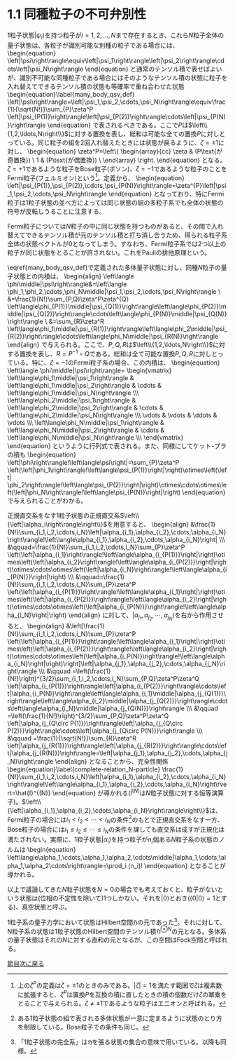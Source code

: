 # 1.1 同種粒子の不可弁別性
1粒子状態$\left|\psi_i\right\rangle$を持つ粒子が$i=1,2,\ldots,N$まで存在するとき、これら$N$粒子全体の量子状態は、各粒子が識別可能な別種の粒子である場合には、
    \begin{equation}
        \left|\psi\right\rangle\equiv\left|\psi_1\right\rangle\left|\psi_2\right\rangle\cdots\left|\psi_N\right\rangle
    \end{equation}
と通常のテンソル積で表せばよいが、識別不可能な同種粒子である場合にはそのようなテンソル積の状態に粒子を入れ替えてできるテンソル積の状態も等確率で重ね合わせた状態
    \begin{equation}\label{many_body_qsv_def}
        \left|\psi\right\rangle=\left|\psi_1,\psi_2,\cdots,\psi_N\right\rangle\equiv\frac{1}{\sqrt{N!}}\sum_{P}\zeta^P \left|\psi_{P(1)}\right\rangle\left|\psi_{P(2)}\right\rangle\cdots\left|\psi_{P(N)}\right\rangle
    \end{equation}
で表されるべきである。ここで$P$は$\left\\{1,2,\ldots,N\right\\}$に対する置換を表し、総和は可能な全ての置換$P$に対しとっている。同じ粒子の組を2回入れ替えたときには状態が戻るように、$\zeta=\pm 1$に対し、
    \begin{equation}
        \zeta^P=\left\\{
            \begin{array}{cc}
                \zeta & (P\text{が奇置換}) \\ 
                1 & (P\text{が偶置換}) \\ 
            \end{array}
        \right.
    \end{equation}
となる。$\zeta=+1$であるような粒子をBose粒子(ボソン)、$\zeta=-1$であるような粒子のことをFermi粒子(フェルミオン)という[^1]。定義から、
    \begin{equation}
        \left|\psi_{P(1)},\psi_{P(2)},\cdots,\psi_{P(N)}\right\rangle=\zeta^{P}\left|\psi_1,\psi_2,\cdots,\psi_N\right\rangle
    \end{equation}
となっており、特にFermi粒子は1粒子状態の並べ方によっては同じ状態の組の多粒子系でも全体の状態の符号が反転しうることに注意する。

Fermi粒子については$N$粒子の中に同じ状態を持つものがあると、その間で入れ替えてできるテンソル積が元のテンソル積と打ち消し合うため、得られる粒子系全体の状態ベクトルが0となってしまう。すなわち、Fermi粒子系では2つ以上の粒子が同じ状態をとることが許されない。これをPauliの排他原理という。

\eqref{many_body_qsv_def}で定義された多体量子状態に対し、同種$N$粒子の量子状態との内積は、
    \begin{align}
        \left\langle \phi\middle|\psi\right\rangle&=\left\langle \phi_1,\phi_2,\cdots,\phi_N\middle|\psi_1,\psi_2,\cdots,\psi_N\right\rangle \\ 
        &=\frac{1}{N!}\sum_{P,Q}\zeta^P\zeta^{Q} \left\langle\phi_{P(1)}\middle|\psi_{Q(1)}\right\rangle\left\langle\phi_{P(2)}\middle|\psi_{Q(2)}\right\rangle\cdots\left\langle\phi_{P(N)}\middle|\psi_{Q(N)}\right\rangle \\ 
        &=\sum_{R}\zeta^R \left\langle\phi_1\middle|\psi_{R(1)}\right\rangle\left\langle\phi_2\middle|\psi_{R(2)}\right\rangle\cdots\left\langle\phi_N\middle|\psi_{R(N)}\right\rangle
    \end{align}
で与えられる。ここで、$P,Q,R$は$\left\\{1,2,\ldots,N\right\\}$に対する置換を表し、$R=P^{-1}\circ Q$である。総和は全て可能な置換$P,Q,R$に対しとっている。特に、$\zeta=-1$のFermi粒子系の場合、この内積は、
    \begin{equation}
        \left\langle \phi\middle|\psi\right\rangle=
            \begin{vmatrix}
                \left\langle\phi_1\middle|\psi_1\right\rangle & \left\langle\phi_1\middle|\psi_2\right\rangle & \cdots & \left\langle\phi_1\middle|\psi_N\right\rangle \\\\\\
                \left\langle\phi_2\middle|\psi_1\right\rangle & \left\langle\phi_2\middle|\psi_2\right\rangle & \cdots & \left\langle\phi_2\middle|\psi_N\right\rangle \\\\\\
                \vdots & \vdots & \ddots & \vdots \\\\\\
                \left\langle\phi_N\middle|\psi_1\right\rangle & \left\langle\phi_N\middle|\psi_2\right\rangle & \cdots & \left\langle\phi_N\middle|\psi_N\right\rangle \\\\\\
            \end{vmatrix}
    \end{equation}
というように行列式で表される。また、同様にしてケット-ブラの積も
    \begin{equation}
        \left|\phi\right\rangle\!\left\langle\psi\right|=\sum_{P}\zeta^P \left(\left|\phi_1\right\rangle\!\left\langle\psi_{P(1)}\right|\right)\otimes\left(\left|  \phi_2\right\rangle\!\left\langle\psi_{P(2)}\right|\right)\otimes\cdots\otimes\left(\left|\phi_N\right\rangle\!\left\langle\psi_{P(N)}\right|\right)
    \end{equation}
で与えられることがわかる。

正規直交系をなす1粒子状態の正規直交系$\left\\{\left|\alpha_i\right\rangle\right\\}$を用意すると、
    \begin{align}
        &\frac{1}{N!}\sum_{i_1,i_2,\cdots,i_N}\left|\alpha_{i_1},\alpha_{i_2},\cdots,\alpha_{i_N}\right\rangle\!\left\langle\alpha_{i_1},\alpha_{i_2},\cdots,\alpha_{i_N}\right| \\\\\\
        &\qquad=\frac{1}{N!}\sum_{i_1,i_2,\cdots,i_N}\sum_{P}\zeta^P \left(\left|\alpha_{i_1}\right\rangle\!\left\langle\alpha_{i_{P(1)}}\right|\right)\otimes\left(\left|\alpha_{i_2}\right\rangle\!\left\langle\alpha_{i_{P(2)}}\right|\right)\otimes\cdots\otimes\left(\left|\alpha_{i_N}\right\rangle\!\left\langle\alpha_{i_{P(N)}}\right|\right) \\\\\\
        &\qquad=\frac{1}{N!}\sum_{i_1,i_2,\cdots,i_N}\sum_{P}\zeta^P \left(\left|\alpha_{i_{P(1)}}\right\rangle\!\left\langle\alpha_{i_1}\right|\right)\otimes\left(\left|\alpha_{i_{P(2)}}\right\rangle\!\left\langle\alpha_{i_2}\right|\right)\otimes\cdots\otimes\left(\left|\alpha_{i_{P(N)}}\right\rangle\!\left\langle\alpha_{i_N}\right|\right)
    \end{align}
に対して、$\left|\alpha_{j_1},\alpha_{j_2},\cdots,\alpha_{j_N}\right\rangle$を右から作用させると、
    \begin{align}
        &\left[\frac{1}{N!}\sum_{i_1,i_2,\cdots,i_N}\sum_{P}\zeta^P \left(\left|\alpha_{i_{P(1)}}\right\rangle\!\left\langle\alpha_{i_1}\right|\right)\otimes\left(\left|\alpha_{i_{P(2)}}\right\rangle\!\left\langle\alpha_{i_2}\right|\right)\otimes\cdots\otimes\left(\left|\alpha_{i_P(N)}\right\rangle\!\left\langle\alpha_{i_N}\right|\right)\right]\left|\alpha_{j_1},\alpha_{j_2},\cdots,\alpha_{j_N}\right\rangle \\\\\\
        &\qquad =\left(\frac{1}{N!}\right)^{3/2}\sum_{i_1,i_2,\cdots,i_N}\sum_{P,Q}\zeta^P\zeta^Q \left|\alpha_{i_{P(1)}}\right\rangle\left|\alpha_{i_{P(2)}}\right\rangle\cdots\left|\alpha_{i_P(N)}\right\rangle\left\langle\alpha_{i_1}\middle|\alpha_{j_{Q(1)}}\right\rangle\left\langle\alpha_{i_2}\middle|\alpha_{j_{Q(2)}}\right\rangle\cdots\left\langle\alpha_{i_N}\middle|\alpha_{j_{Q(N)}}\right\rangle \\\\\\
        &\qquad =\left(\frac{1}{N!}\right)^{3/2}\sum_{P,Q}\zeta^P\zeta^Q \left|\alpha_{j_{Q\circ P(1)}}\right\rangle\left|\alpha_{j_{Q\circ P(2)}}\right\rangle\cdots\left|\alpha_{j_{Q\circ P(N)}}\right\rangle \\\\\\
        &\qquad =\frac{1}{\sqrt{N!}}\sum_{R}\zeta^R \left|\alpha_{j_{R(1)}}\right\rangle\left|\alpha_{j_{R(2)}}\right\rangle\cdots\left|\alpha_{j_{R(N)}}\right\rangle=\left|\alpha_{j_1},\alpha_{j_2},\cdots,\alpha_{j_N}\right\rangle
    \end{align}
となることから、完全性関係
    \begin{equation}\label{complete-relation_N-particle}
        \frac{1}{N!}\sum_{i_1,i_2,\cdots,i_N}\left|\alpha_{i_1},\alpha_{i_2},\cdots,\alpha_{i_N}\right\rangle\!\left\langle\alpha_{i_1},\alpha_{i_2},\cdots,\alpha_{i_N}\right\rvert=\hat{I}^{(N)}
    \end{equation}
が導かれる($\hat{I}^{(N)}$は$N$粒子状態に対する恒等演算子)。$\left\\{\left|\alpha_{i_1},\alpha_{i_2},\cdots,\alpha_{i_N}\right\rangle\right\\}$は、Fermi粒子の場合には$i_1<i_2<\cdots <i_N$の条件[^2]のもとで正規直交系をなす一方、Bose粒子の場合には$i_1\leq i_2\leq \cdots \leq i_N$の条件を課しても直交系は成すが正規化は満たされない。実際に、1粒子状態$\left|\alpha_i\right\rangle$を持つ粒子が$n_i$個ある$N$粒子系の状態のノルムは
    \begin{equation}
        \left\langle\alpha_1,\cdots,\alpha_1,\alpha_2,\cdots\middle|\alpha_1,\cdots,\alpha_1,\alpha_2\cdots\right\rangle=\prod_i (n_i)!
    \end{equation}
となることが導かれる。

以上で議論してきた$N$粒子状態を$N=0$の場合でも考えておくと、粒子がないという状態は(位相の不定性を除いて)1つしかない。それを$\left\lvert0\right\rangle$とおき($\left\langle 0\middle\vert 0\right\rangle=1$とする)、真空状態と呼ぶ。

1粒子系の量子力学において状態はHilbert空間$\mathfrak{H}$の元であった[^3]。それに対して、N粒子系の状態は1粒子状態のHilbert空間のテンソル積$\mathfrak{H}^{\otimes N}$の元となる。多体系の量子状態はそれの$N$に対する直和の元となるが、この空間はFock空間と呼ばれる。

[^1]: 上の$\zeta^P$の定義は$\zeta=\pm 1$のときのみである。$\left\lvert\zeta\right\rvert=1$を満たす範囲で$\zeta$は複素数に拡張すると、$\zeta^P$は置換$P$を互換の積に直したときの積の個数だけ$\zeta$の冪乗をとることで与えられる。$\zeta\neq\pm 1$であるような粒子はエニオンと呼ばれる。

[^2]: ある1粒子状態の組で表される多体状態が一意に定まるように状態のとり方を制限している。Bose粒子での条件も同じ。

[^3]: 「1粒子状態の完全系」は$\mathfrak{H}$を張る状態の集合の意味で用いている。以降も同様。

[節目次に戻る](https://pr440.github.io/manybody-qm/Chap1)